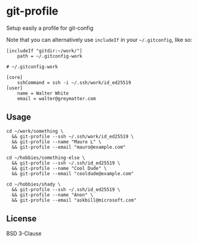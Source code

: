 # git-profile

Setup easily a profile for git-config

Note that you can alternatively use `includeIf` in your `~/.gitconfig`, like so:

```
[includeIf "gitdir:~/work/"]
	path = ~/.gitconfig-work
```

```
# ~/.gitconfig-work

[core]
	sshCommand = ssh -i ~/.ssh/work/id_ed25519
[user]
	name = Walter White
	email = walter@greymatter.com
```


## Usage

```
cd ~/work/something \
  && git-profile --ssh ~/.ssh/work/id_ed25519 \
  && git-profile --name "Mauro L" \
  && git-profile --email "mauro@example.com"
```

```
cd ~/hobbies/something-else \
  && git-profile --ssh ~/.ssh/id_ed25519 \
  && git-profile --name "Cool Dude" \
  && git-profile --email "cooldude@example.com"
```

```
cd ~/hobbies/shady \
  && git-profile --ssh ~/.ssh/id_ed25519 \
  && git-profile --name "Anon" \
  && git-profile --email "askbill@microsoft.com"
```

## License

BSD 3-Clause
